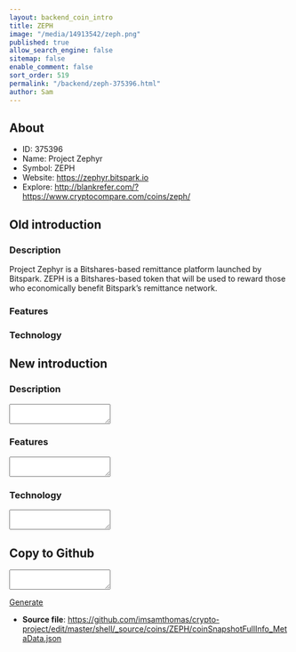 ```yaml
---
layout: backend_coin_intro
title: ZEPH
image: "/media/14913542/zeph.png"
published: true
allow_search_engine: false
sitemap: false
enable_comment: false
sort_order: 519
permalink: "/backend/zeph-375396.html"
author: Sam
---
```


## About

- ID: 375396
- Name: Project Zephyr
- Symbol: ZEPH
- Website: https://zephyr.bitspark.io
- Explore: http://blankrefer.com/?https://www.cryptocompare.com/coins/zeph/


## Old introduction

### Description

<p><span>Project Zephyr is a Bitshares-based remittance platform launched by Bitspark. ZEPH is a Bitshares-based token that will be used to reward those who economically benefit Bitspark’s remittance network.</span></p>

### Features


### Technology




## New introduction


### Description
<textarea id="meta_description" name="description"></textarea>

### Features
<textarea id="meta_features" name="features"></textarea>

### Technology
<textarea id="meta_technology" name="technology"></textarea>


## Copy to Github

<textarea id="coinsnapshotfullinfo_metadata"></textarea>

<a href="#gen" onclick="generateMetaDatJson()">Generate</a>

- **Source file**: <a href="https://github.com/imsamthomas/crypto-project/edit/master/shell/_source/coins/ZEPH/coinSnapshotFullInfo_MetaData.json">https://github.com/imsamthomas/crypto-project/edit/master/shell/_source/coins/ZEPH/coinSnapshotFullInfo_MetaData.json</a>

